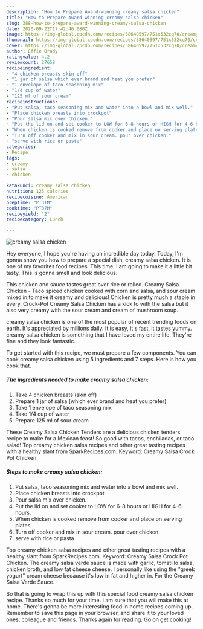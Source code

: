 ```yaml
---
description: "How to Prepare Award-winning creamy salsa chicken"
title: "How to Prepare Award-winning creamy salsa chicken"
slug: 388-how-to-prepare-award-winning-creamy-salsa-chicken
date: 2020-09-22T17:42:46.080Z
image: https://img-global.cpcdn.com/recipes/58640597/751x532cq70/creamy-salsa-chicken-recipe-main-photo.jpg
thumbnail: https://img-global.cpcdn.com/recipes/58640597/751x532cq70/creamy-salsa-chicken-recipe-main-photo.jpg
cover: https://img-global.cpcdn.com/recipes/58640597/751x532cq70/creamy-salsa-chicken-recipe-main-photo.jpg
author: Effie Brady
ratingvalue: 4.2
reviewcount: 27658
recipeingredient:
- "4 chicken breasts skin off"
- "1 jar of salsa which ever brand and heat you prefer"
- "1 envelope of taco seasoning mix"
- "1/4 cup of water"
- "125 ml of sour cream"
recipeinstructions:
- "Put salsa, taco seasoning mix and water into a bowl and mix well."
- "Place chicken breasts into crockpot"
- "Pour salsa mix over chicken."
- "Put the lid on and set cooker to LOW for 6-8 hours or HIGH for 4-6 hours."
- "When chicken is cooked remove from cooker and place on serving plates."
- "Turn off cooker and mix in sour cream. pour over chicken."
- "serve with rice or pasta"
categories:
- Recipe
tags:
- creamy
- salsa
- chicken

katakunci: creamy salsa chicken 
nutrition: 125 calories
recipecuisine: American
preptime: "PT31M"
cooktime: "PT37M"
recipeyield: "2"
recipecategory: Lunch

---
```



![creamy salsa chicken](https://img-global.cpcdn.com/recipes/58640597/751x532cq70/creamy-salsa-chicken-recipe-main-photo.jpg)

Hey everyone, I hope you're having an incredible day today. Today, I'm gonna show you how to prepare a special dish, creamy salsa chicken. It is one of my favorites food recipes. This time, I am going to make it a little bit tasty. This is gonna smell and look delicious.

This chicken and sauce tastes great over rice or rolled. Creamy Salsa Chicken - Taco spiced chicken cooked with corn and salsa, and sour cream mixed in to make it creamy and delicious! Chicken is pretty much a staple in every. Crock-Pot Creamy Salsa Chicken has a kick to with the salsa but it also very creamy with the sour cream and cream of mushroom soup.

creamy salsa chicken is one of the most popular of recent trending foods on earth. It's appreciated by millions daily. It is easy, it's fast, it tastes yummy. creamy salsa chicken is something that I have loved my entire life. They're fine and they look fantastic.


To get started with this recipe, we must prepare a few components. You can cook creamy salsa chicken using 5 ingredients and 7 steps. Here is how you cook that.

<!--inarticleads1-->

##### The ingredients needed to make creamy salsa chicken:

1. Take 4 chicken breasts (skin off)
1. Prepare 1 jar of salsa (which ever brand and heat you prefer)
1. Take 1 envelope of taco seasoning mix
1. Take 1/4 cup of water
1. Prepare 125 ml of sour cream


These Creamy Salsa Chicken Tenders are a delicious chicken tenders recipe to make for a Mexican feast! So good with tacos, enchiladas, or taco salad! Top creamy chicken salsa recipes and other great tasting recipes with a healthy slant from SparkRecipes.com. Keyword: Creamy Salsa Crock Pot Chicken. 

<!--inarticleads2-->

##### Steps to make creamy salsa chicken:

1. Put salsa, taco seasoning mix and water into a bowl and mix well.
1. Place chicken breasts into crockpot
1. Pour salsa mix over chicken.
1. Put the lid on and set cooker to LOW for 6-8 hours or HIGH for 4-6 hours.
1. When chicken is cooked remove from cooker and place on serving plates.
1. Turn off cooker and mix in sour cream. pour over chicken.
1. serve with rice or pasta


Top creamy chicken salsa recipes and other great tasting recipes with a healthy slant from SparkRecipes.com. Keyword: Creamy Salsa Crock Pot Chicken. The creamy salsa verde sauce is made with garlic, tomatillo salsa, chicken broth, and low fat cheese cheese. I personally like using the &#34;greek yogurt&#34; cream cheese because it&#39;s low in fat and higher in. For the Creamy Salsa Verde Sauce. 

So that is going to wrap this up with this special food creamy salsa chicken recipe. Thanks so much for your time. I am sure that you will make this at home. There's gonna be more interesting food in home recipes coming up. Remember to save this page in your browser, and share it to your loved ones, colleague and friends. Thanks again for reading. Go on get cooking!
